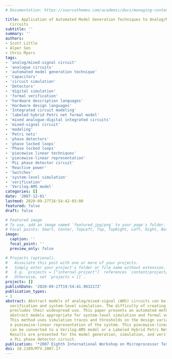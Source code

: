 ```yaml
---
# Documentation: https://sourcethemes.com/academic/docs/managing-content/

title: Application of Automated Model Generation Techniques to Analog/Mixed-Signal
  Circuits
subtitle: ''
summary: ''
authors:
- Scott Little
- Alper Sen
- Chris Myers
tags:
- 'analog/mixed-signal circuit'
- 'analogue circuits'
- 'automated model generation technique'
- 'Capacitors'
- 'circuit simulation'
- 'Detectors'
- 'digital simulation'
- 'formal verification'
- 'hardware description languages'
- 'Hardware design languages'
- 'Integrated circuit modeling'
- 'labeled hybrid Petri net formal model'
- 'mixed analogue-digital integrated circuits'
- 'mixed-signal circuit'
- 'modeling'
- 'Petri nets'
- 'phase detectors'
- 'phase locked loops'
- 'Phase locked loops'
- 'piecewise linear techniques'
- 'piecewise-linear representation'
- 'PLL phase detector circuit'
- 'Reactive power'
- 'Switches'
- 'system-level simulation'
- 'verification'
- 'Verilog-AMS model'
categories: []
date: '2007-12-01'
lastmod: 2020-09-27T16:54:42-03:00
featured: false
draft: false

# Featured image
# To use, add an image named `featured.jpg/png` to your page's folder.
# Focal points: Smart, Center, TopLeft, Top, TopRight, Left, Right, BottomLeft, Bottom, BottomRight.
image:
  caption: ''
  focal_point: ''
  preview_only: false

# Projects (optional).
#   Associate this post with one or more of your projects.
#   Simply enter your project's folder or file name without extension.
#   E.g. `projects = ["internal-project"]` references `content/project/deep-learning/index.md`.
#   Otherwise, set `projects = []`.
projects: []
publishDate: '2020-09-27T19:54:41.903217Z'
publication_types:
- 1
abstract: Abstract models of analog/mixed-signal (AMS) circuits can be used for formal
  verification and system-level simulation. The difficulty of creating these models
  precludes their widespread use. This paper presents an automated method to generate
  abstract models appropriate for system-level simulation and formal verification.
  This method uses simulation traces and thresholds on the design variables to generate
  a piecewise-linear representation of the system. This piecewise-linear representation
  can be converted to a Verilog-AMS model or a Labeled Hybrid Petri Net formal model.
  Results are presented for the model generation, simulation, and verification of
  a PLL phase detector circuit.
publication: '*2007 Eighth International Workshop on Microprocessor Test and Verification*'
doi: 10.1109/MTV.2007.17
---
```

